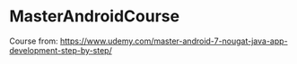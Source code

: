 # MasterAndroidCourse
Course from: https://www.udemy.com/master-android-7-nougat-java-app-development-step-by-step/
